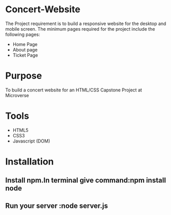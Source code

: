 # Concert-Website
The Project requirement is to build a responsive website for the desktop and mobile screen.
The minimum pages required for the project include the following pages:
- Home Page
- About page
- Ticket Page 



# Purpose
To build a concert website for an HTML/CSS Capstone Project at Microverse

# Tools 
- HTML5
- CSS3
- Javascript (DOM)


# Installation
## Install npm.In terminal give command:npm install node
## Run your server :node server.js



